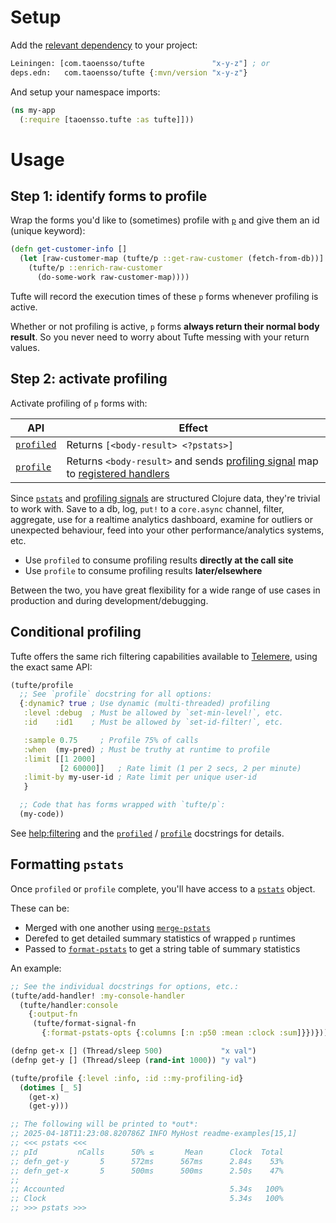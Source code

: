 # Setup

Add the [relevant dependency](../#latest-releases) to your project:

```clojure
Leiningen: [com.taoensso/tufte               "x-y-z"] ; or
deps.edn:   com.taoensso/tufte {:mvn/version "x-y-z"}
```

And setup your namespace imports:

```clojure
(ns my-app
  (:require [taoensso.tufte :as tufte]]))
```

# Usage

## Step 1: identify forms to profile

Wrap the forms you'd like to (sometimes) profile with [`p`](https://cljdoc.org/d/com.taoensso/tufte/CURRENT/api/taoensso.tufte#p) and give them an id (unique keyword):

```clojure
(defn get-customer-info []
  (let [raw-customer-map (tufte/p ::get-raw-customer (fetch-from-db))]
    (tufte/p ::enrich-raw-customer
      (do-some-work raw-customer-map))))
```

Tufte will record the execution times of these `p` forms whenever profiling is active. 

Whether or not profiling is active, `p` forms **always return their normal body result**. So you never need to worry about Tufte messing with your return values.

## Step 2: activate profiling

Activate profiling of `p` forms with:

| API                                                                                       | Effect                                                                                                                                                                                                                                                      |
| ----------------------------------------------------------------------------------------- | ----------------------------------------------------------------------------------------------------------------------------------------------------------------------------------------------------------------------------------------------------------- |
| [`profiled`](https://cljdoc.org/d/com.taoensso/tufte/CURRENT/api/taoensso.tufte#profiled) | Returns `[<body-result> <?pstats>]`                                                                                                                                                                                                                         |
| [`profile`](https://cljdoc.org/d/com.taoensso/tufte/CURRENT/api/taoensso.tufte#profile)   | Returns `<body-result>` and sends [profiling signal](https://cljdoc.org/d/com.taoensso/tufte/CURRENT/api/taoensso.tufte#help:signal-content) map to [registered handlers](https://cljdoc.org/d/com.taoensso/tufte/CURRENT/api/taoensso.tufte#help:handlers) |

Since [`pstats`](https://cljdoc.org/d/com.taoensso/tufte/CURRENT/api/taoensso.tufte#help:pstats-content) and [profiling signals](https://cljdoc.org/d/com.taoensso/tufte/CURRENT/api/taoensso.tufte#help:signal-content) are structured Clojure data, they're trivial to work with. Save to a db, log, `put!` to a `core.async` channel, filter, aggregate, use for a realtime analytics dashboard, examine for outliers or unexpected behaviour, feed into your other performance/analytics systems, etc.

- Use `profiled` to consume profiling results **directly at the call site**
- Use `profile` to consume profiling results **later/elsewhere**

Between the two, you have great flexibility for a wide range of use cases in production and during development/debugging.

## Conditional profiling

Tufte offers the same rich filtering capabilities available to [Telemere](https://www.taoensso.com/telemere), using the exact same API: 

```clojure
(tufte/profile
  ;; See `profile` docstring for all options:
  {:dynamic? true ; Use dynamic (multi-threaded) profiling
   :level :debug  ; Must be allowed by `set-min-level!`, etc.
   :id    :id1    ; Must be allowed by `set-id-filter!`, etc.

   :sample 0.75     ; Profile 75% of calls
   :when  (my-pred) ; Must be truthy at runtime to profile
   :limit [[1 2000]
           [2 60000]]   ; Rate limit (1 per 2 secs, 2 per minute)
   :limit-by my-user-id ; Rate limit per unique user-id
   }

  ;; Code that has forms wrapped with `tufte/p`:
  (my-code))
```

See [help:filtering](https://cljdoc.org/d/com.taoensso/tufte/CURRENT/api/taoensso.tufte#help:filtering) and the [`profiled`](https://cljdoc.org/d/com.taoensso/tufte/CURRENT/api/taoensso.tufte#profiled) / [`profile`](https://cljdoc.org/d/com.taoensso/tufte/CURRENT/api/taoensso.tufte#profile) docstrings for details.

## Formatting `pstats`

Once `profiled` or `profile` complete, you'll have access to a [`pstats`](https://cljdoc.org/d/com.taoensso/tufte/CURRENT/api/taoensso.tufte#help:pstats-content) object.

These can be:

- Merged with one another using [`merge-pstats`](https://cljdoc.org/d/com.taoensso/tufte/CURRENT/api/taoensso.tufte#merge-pstats)
- Derefed to get detailed summary statistics of wrapped `p` runtimes
- Passed to [`format-pstats`](https://cljdoc.org/d/com.taoensso/tufte/CURRENT/api/taoensso.tufte#format-pstats) to get a string table of summary statistics

An example:

```clojure
;; See the individual docstrings for options, etc.:
(tufte/add-handler! :my-console-handler
  (tufte/handler:console
    {:output-fn
     (tufte/format-signal-fn
       {:format-pstats-opts {:columns [:n :p50 :mean :clock :sum]}})}))

(defnp get-x [] (Thread/sleep 500)             "x val")
(defnp get-y [] (Thread/sleep (rand-int 1000)) "y val")

(tufte/profile {:level :info, :id ::my-profiling-id}
  (dotimes [_ 5]
    (get-x)
    (get-y)))

;; The following will be printed to *out*:
;; 2025-04-18T11:23:08.820786Z INFO MyHost readme-examples[15,1]
;; <<< pstats <<<
;; pId         nCalls      50% ≤       Mean      Clock  Total
;; defn_get-y       5      572ms      567ms      2.84s    53%
;; defn_get-x       5      500ms      500ms      2.50s    47%
;;
;; Accounted                                     5.34s   100%
;; Clock                                         5.34s   100%
;; >>> pstats >>>
```